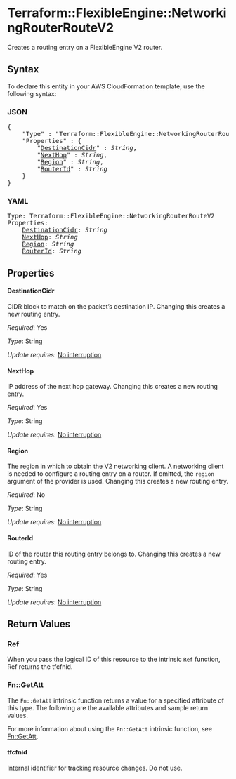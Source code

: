 # Terraform::FlexibleEngine::NetworkingRouterRouteV2

Creates a routing entry on a FlexibleEngine V2 router.

## Syntax

To declare this entity in your AWS CloudFormation template, use the following syntax:

### JSON

<pre>
{
    "Type" : "Terraform::FlexibleEngine::NetworkingRouterRouteV2",
    "Properties" : {
        "<a href="#destinationcidr" title="DestinationCidr">DestinationCidr</a>" : <i>String</i>,
        "<a href="#nexthop" title="NextHop">NextHop</a>" : <i>String</i>,
        "<a href="#region" title="Region">Region</a>" : <i>String</i>,
        "<a href="#routerid" title="RouterId">RouterId</a>" : <i>String</i>
    }
}
</pre>

### YAML

<pre>
Type: Terraform::FlexibleEngine::NetworkingRouterRouteV2
Properties:
    <a href="#destinationcidr" title="DestinationCidr">DestinationCidr</a>: <i>String</i>
    <a href="#nexthop" title="NextHop">NextHop</a>: <i>String</i>
    <a href="#region" title="Region">Region</a>: <i>String</i>
    <a href="#routerid" title="RouterId">RouterId</a>: <i>String</i>
</pre>

## Properties

#### DestinationCidr

CIDR block to match on the packet’s destination IP. Changing
this creates a new routing entry.

_Required_: Yes

_Type_: String

_Update requires_: [No interruption](https://docs.aws.amazon.com/AWSCloudFormation/latest/UserGuide/using-cfn-updating-stacks-update-behaviors.html#update-no-interrupt)

#### NextHop

IP address of the next hop gateway.  Changing
this creates a new routing entry.

_Required_: Yes

_Type_: String

_Update requires_: [No interruption](https://docs.aws.amazon.com/AWSCloudFormation/latest/UserGuide/using-cfn-updating-stacks-update-behaviors.html#update-no-interrupt)

#### Region

The region in which to obtain the V2 networking client.
A networking client is needed to configure a routing entry on a router. If omitted, the
`region` argument of the provider is used. Changing this creates a new
routing entry.

_Required_: No

_Type_: String

_Update requires_: [No interruption](https://docs.aws.amazon.com/AWSCloudFormation/latest/UserGuide/using-cfn-updating-stacks-update-behaviors.html#update-no-interrupt)

#### RouterId

ID of the router this routing entry belongs to. Changing
this creates a new routing entry.

_Required_: Yes

_Type_: String

_Update requires_: [No interruption](https://docs.aws.amazon.com/AWSCloudFormation/latest/UserGuide/using-cfn-updating-stacks-update-behaviors.html#update-no-interrupt)

## Return Values

### Ref

When you pass the logical ID of this resource to the intrinsic `Ref` function, Ref returns the tfcfnid.

### Fn::GetAtt

The `Fn::GetAtt` intrinsic function returns a value for a specified attribute of this type. The following are the available attributes and sample return values.

For more information about using the `Fn::GetAtt` intrinsic function, see [Fn::GetAtt](https://docs.aws.amazon.com/AWSCloudFormation/latest/UserGuide/intrinsic-function-reference-getatt.html).

#### tfcfnid

Internal identifier for tracking resource changes. Do not use.

